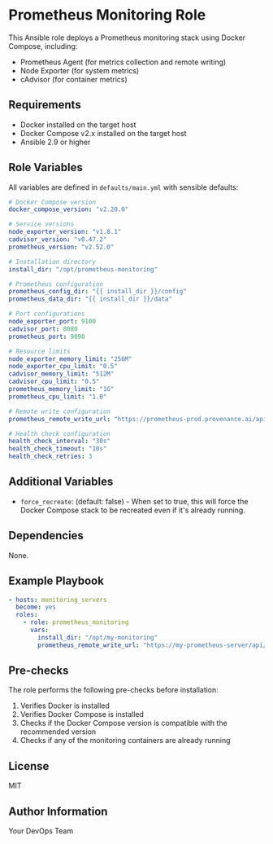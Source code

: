 # Prometheus Monitoring Role

This Ansible role deploys a Prometheus monitoring stack using Docker Compose, including:

- Prometheus Agent (for metrics collection and remote writing)
- Node Exporter (for system metrics)
- cAdvisor (for container metrics)

## Requirements

- Docker installed on the target host
- Docker Compose v2.x installed on the target host
- Ansible 2.9 or higher

## Role Variables

All variables are defined in `defaults/main.yml` with sensible defaults:

```yaml
# Docker Compose version
docker_compose_version: "v2.20.0"

# Service versions
node_exporter_version: "v1.8.1"
cadvisor_version: "v0.47.2"
prometheus_version: "v2.52.0"

# Installation directory
install_dir: "/opt/prometheus-monitoring"

# Prometheus configuration
prometheus_config_dir: "{{ install_dir }}/config"
prometheus_data_dir: "{{ install_dir }}/data"

# Port configurations
node_exporter_port: 9100
cadvisor_port: 8080
prometheus_port: 9090

# Resource limits
node_exporter_memory_limit: "256M"
node_exporter_cpu_limit: "0.5"
cadvisor_memory_limit: "512M"
cadvisor_cpu_limit: "0.5"
prometheus_memory_limit: "1G"
prometheus_cpu_limit: "1.0"

# Remote write configuration
prometheus_remote_write_url: "https://prometheus-prod.provenance.ai/api/v1/write"

# Health check configuration
health_check_interval: "30s"
health_check_timeout: "10s"
health_check_retries: 3
```

## Additional Variables

- `force_recreate`: (default: false) - When set to true, this will force the Docker Compose stack to be recreated even if it's already running.

## Dependencies

None.

## Example Playbook

```yaml
- hosts: monitoring_servers
  become: yes
  roles:
    - role: prometheus_monitoring
      vars:
        install_dir: "/opt/my-monitoring"
        prometheus_remote_write_url: "https://my-prometheus-server/api/v1/write"
```

## Pre-checks

The role performs the following pre-checks before installation:

1. Verifies Docker is installed
2. Verifies Docker Compose is installed
3. Checks if the Docker Compose version is compatible with the recommended version
4. Checks if any of the monitoring containers are already running

## License

MIT

## Author Information

Your DevOps Team
